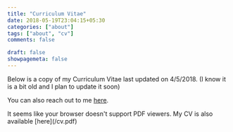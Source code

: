 ```yaml
---
title: "Curriculum Vitae"
date: 2018-05-19T23:04:15+05:30
categories: ["about"]
tags: ["about", "cv"]
comments: false

draft: false
showpagemeta: false
---
```



Below is a copy of my Curriculum Vitae last updated on 4/5/2018. (I know it is a bit old and I plan to update it soon)

You can also reach out to me [here](mailto:pal@nabarun.in).

<object data="/cv.pdf" type="application/pdf" width="100%" height="900px">
<p>It seems like your browser doesn't support PDF viewers. My CV is also available [here](/cv.pdf)</p>
</object>
